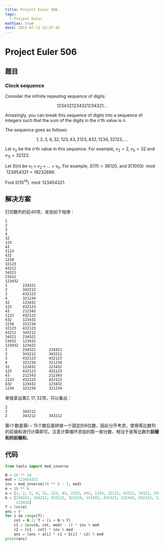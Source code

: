 ```yaml
---
title: Project Euler 506
tags:
  - Project Euler
mathjax: true
date: 2022-07-13 22:57:43
---
```


<escape><!-- more --></escape>

# Project Euler 506

## 题目

### Clock sequence

Consider the infinite repeating sequence of digits:

$$1234321234321234321\dots$$

Amazingly, you can break this sequence of digits into a sequence of integers such that the sum of the digits in the $n$’th value is $n$.

The sequence goes as follows:

$$1, 2, 3, 4, 32, 123, 43, 2123, 432, 1234, 32123, \dots$$

Let $v_n$ be the $n$’th value in this sequence. For example, $v_2=2, v_5=32$ and $v_{11}=32123$.

Let $S(n)$ be $v_1+v_2+\dots+v_n$. For example, $S(11)=36120$, and $S(1000) \mod 123454321 = 18232686$.

Find $S(10^{14})\mod 123454321$.

## 解决方案

打印数列的前$40$项，发现如下规律：

```
1
2
3
4
32
123
43
2123
432
1234
32123
43212
34321
23432
123432
1       234321
2       343212
3       432123
4       321234
32      123432
123     432123
43      212343
2123    432123
432     123432
1234    321234
32123   432123
43212   343212
34321   234321
23432   123432
123432  123432
1       234321      234321
2       343212      343212
3       432123      432123
4       321234      321234
32      123432      123432
123     432123      432123
43      212343      212343
2123    432123      432123
432     123432      123432
1234    321234      321234
```

单独拿出第$2,17,32$项，可以看出：

```
2
2       343212
2       343212      343212
```

第$i$个数是第$i-15$个数后面拼接一个固定的$6$位数，因此分开考虑，使用等比数列的前缀和进行计算即可。注意计算循环添加的那一部分数，相当于是等比数列**前缀和的前缀和**。

## 代码

```py
from tools import mod_inverse

N = 10 ** 14
mod = 123454321
inv = mod_inverse(10 ** 6 - 1, mod)
m = 10 ** 6
a = [1, 2, 3, 4, 32, 123, 43, 2123, 432, 1234, 32123, 43212, 34321, 23432, 123432]
b = [234321, 343212, 432123, 321234, 123432, 432123, 212343, 432123, 123432, 321234, 432123, 343212, 234321, 123432,
     123432]
T = len(a)
ans = 0
for i in range(T):
    cnt = N // T + (i < N % T)
    c1 = (pow(m, cnt, mod) - 1) * inv % mod
    c2 = (c1 - cnt) * inv % mod
    ans = (ans + a[i] * c1 + b[i] * c2) % mod
print(ans)

```
